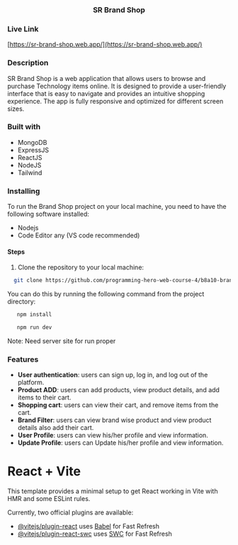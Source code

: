 <h3 align="center">SR Brand Shop</h3>

### Live Link

[https://sr-brand-shop.web.app/](https://sr-brand-shop.web.app/)

### Description

SR Brand Shop is a web application that allows users to browse and purchase Technology items online. It is designed to provide a user-friendly interface that is easy to navigate and provides an intuitive shopping experience. The app is fully responsive and optimized for different screen sizes.

### Built with

- MongoDB
- ExpressJS
- ReactJS
- NodeJS
- Tailwind

### Installing

To run the Brand Shop project on your local machine, you need to have the following software installed:

- Nodejs
- Code Editor any (VS code recommended)

#### Steps

1. Clone the repository to your local machine:

```bash
  git clone https://github.com/programming-hero-web-course-4/b8a10-brandshop-client-side-wapborhan.git
```

You can do this by running the following command from the project directory:

```bash
   npm install
```

```bash
   npm run dev
```

Note: Need server site for run proper

### Features

- **User authentication**: users can sign up, log in, and log out of the platform.
- **Product ADD**: users can add products, view product details, and add items to their cart.
- **Shopping cart**: users can view their cart, and remove items from the cart.
- **Brand Filter**: users can view brand wise product and view product details also add their cart.
- **User Profile**: users can view his/her profile and view information.
- **Update Profile**: users can Update his/her profile and view information.

# React + Vite

This template provides a minimal setup to get React working in Vite with HMR and some ESLint rules.

Currently, two official plugins are available:

- [@vitejs/plugin-react](https://github.com/vitejs/vite-plugin-react/blob/main/packages/plugin-react/README.md) uses [Babel](https://babeljs.io/) for Fast Refresh
- [@vitejs/plugin-react-swc](https://github.com/vitejs/vite-plugin-react-swc) uses [SWC](https://swc.rs/) for Fast Refresh
